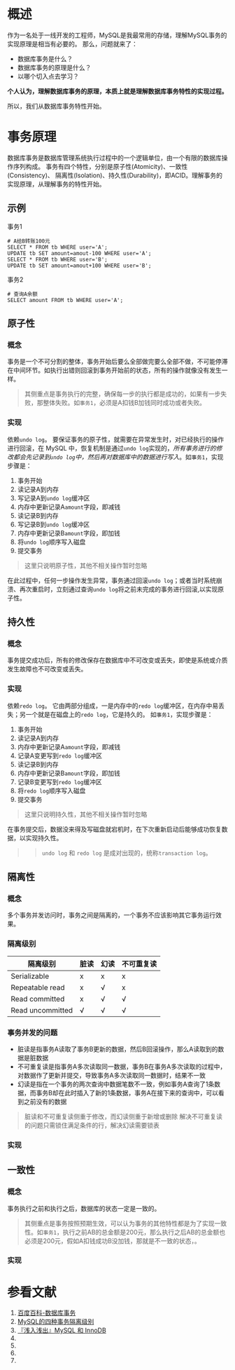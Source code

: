# 概述
作为一名处于一线开发的工程师，MySQL是我最常用的存储，理解MySQL事务的实现原理是相当有必要的。
那么，问题就来了：
- 数据库事务是什么？
- 数据库事务的原理是什么？
- 以哪个切入点去学习？

__个人认为，理解数据库事务的原理，本质上就是理解数据库事务特性的实现过程。__

所以，我们从数据库事务特性开始。

# 事务原理
数据库事务是数据库管理系统执行过程中的一个逻辑单位，由一个有限的数据库操作序列构成。
事务有四个特性，分别是原子性(Atomicity)、一致性(Consistency)、 隔离性(Isolation)、持久性(Durability)，即ACID。理解事务的实现原理，从理解事务的特性开始。

## 示例
事务1
```
# A给B转账100元
SELECT * FROM tb WHERE user='A'; 
UPDATE tb SET amount=amout-100 WHERE user='A';
SELECT * FROM tb WHERE user='B';
UPDATE tb SET amount=amout+100 WHERE user='B';
```
事务2
```
# 查询A余额
SELECT amount FROM tb WHERE user='A'; 
```

## 原子性
### 概念
事务是一个不可分割的整体，事务开始后要么全部做完要么全部不做，不可能停滞在中间环节。如执行出错则回滚到事务开始前的状态，所有的操作就像没有发生一样。

> 其侧重点是事务执行的完整，确保每一步的执行都是成功的，如果有一步失败，那整体失败。如`事务1`，必须是A扣钱B加钱同时成功或者失败。
### 实现
依赖`undo log`。
要保证事务的原子性，就需要在异常发生时，对已经执行的操作进行回滚，在 MySQL 中，恢复机制是通过`undo log`实现的，*所有事务进行的修改都会先记录到`undo log`中，然后再对数据库中的数据进行写入*。如`事务1`，实现步骤是：
1. 事务开始
1. 读记录A到内存
1. 写记录A到`undo log`缓冲区
1. 内存中更新记录A`amount`字段，即减钱
1. 读记录B到内存
1. 写记录B到`undo log`缓冲区
1. 内存中更新记录B`amount`字段，即加钱
1. 将`undo log`顺序写入磁盘
1. 提交事务
> 这里只说明原子性，其他不相关操作暂时忽略  

在此过程中，任何一步操作发生异常，事务通过回滚`undo log`；或者当时系统崩溃、再次重启时，立刻通过查询`undo log`将之前未完成的事务进行回滚,以实现原子性。

## 持久性
### 概念
事务提交成功后，所有的修改保存在数据库中不可改变或丢失，即使是系统或介质发生故障也不可改变或丢失。

### 实现
依赖`redo log`。
它由两部分组成，一是内存中的`redo log`缓冲区，在内存中易丢失；另一个就是在磁盘上的`redo log`，它是持久的。
如`事务1`，实现步骤是：
1. 事务开始
1. 读记录A到内存
1. 内存中更新记录A`amount`字段，即减钱
1. 记录A变更写到`redo log`缓冲区
1. 读记录B到内存
1. 内存中更新记录B`amount`字段，即加钱
1. 记录B变更写到`redo log`缓冲区
1. 将`redo log`顺序写入磁盘
1. 提交事务
> 这里只说明持久性，其他不相关操作暂时忽略  

在事务提交后，数据没来得及写磁盘就宕机时，在下次重新启动后能够成功恢复数据，以实现持久性。

>> `undo log` 和 `redo log` 是成对出现的，统称`transaction log`。

## 隔离性
### 概念
多个事务并发访问时，事务之间是隔离的，一个事务不应该影响其它事务运行效果。

### 隔离级别

隔离级别          | 脏读 | 幻读 | 不可重复读 |
-----------------|-----|-----|----------|
Serializable     |  x  |  x  |    x     |
Repeatable read  |  x  |  √  |    x     |
Read committed   |  x  |  √  |    √     |
Read uncommitted |  √  |  √  |    √     |

### 事务并发的问题
- 脏读是指事务A读取了事务B更新的数据，然后B回滚操作，那么A读取到的数据是脏数据
- 不可重复读是指事务A多次读取同一数据，事务B在事务A多次读取的过程中，对数据作了更新并提交，导致事务A多次读取同一数据时，结果不一致
- 幻读是指在一个事务的两次查询中数据笔数不一致，例如事务A查询了1条数据，而事务B却在此时插入了新的1条数据，事务A在接下来的查询中，可以看到之前没有的数据

> 脏读和不可重复读侧重于修改，而幻读侧重于新增或删除
> 解决不可重复读的问题只需锁住满足条件的行，解决幻读需要锁表

### 实现




## 一致性
### 概念
事务执行之前和执行之后，数据库的状态一定是一致的。
> 其侧重点是事务按照预期生效，可以认为事务的其他特性都是为了实现一致性。如`事务1`，执行之前AB的总金额是200元，那么执行之后AB的总金额也必须是200元，假如A扣钱成功B没加钱，那就是不一致的状态，。

### 实现


# 参看文献
1. [百度百科-数据库事务](https://baike.baidu.com/item/%E6%95%B0%E6%8D%AE%E5%BA%93%E4%BA%8B%E5%8A%A1)
1. [MySQL的四种事务隔离级别](https://www.cnblogs.com/huanongying/p/7021555.html)
1. [『浅入浅出』MySQL 和 InnoDB](https://draveness.me/mysql-innodb)
1. []()
1. []()
1. []()
1. []()
